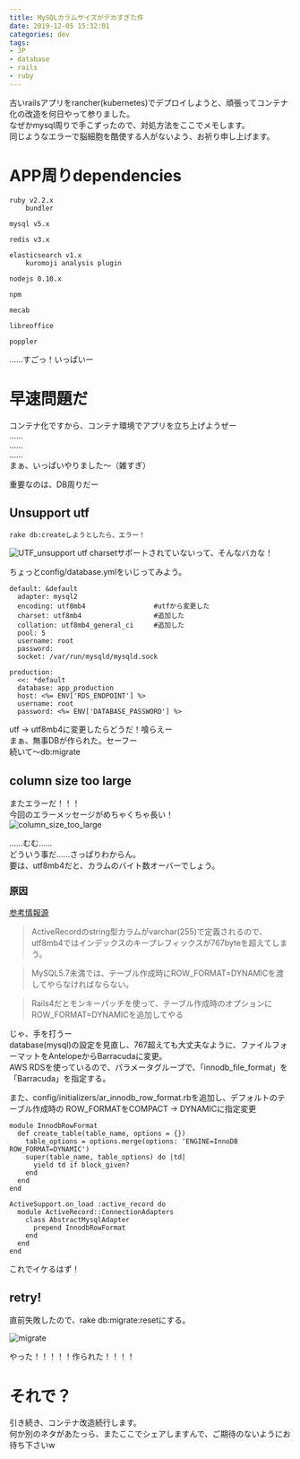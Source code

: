 ```yaml
---
title: MySQLカラムサイズがデカすぎた件
date: 2019-12-05 15:32:01
categories: dev
tags:
- JP
- database
- rails
- ruby
---
```

古いrailsアプリをrancher(kubernetes)でデプロイしようと、頑張ってコンテナ化の改造を何日やって参りました。  
なぜかmysql周りで手こずったので、対処方法をここでメモします。  
同じようなエラーで脳細胞を酷使する人がないよう、お祈り申し上げます。
<!--more-->

# APP周りdependencies

```shell
ruby v2.2.x
    bundler

mysql v5.x

redis v3.x

elasticsearch v1.x
    kuromoji analysis plugin

nodejs 0.10.x

npm

mecab

libreoffice

poppler
```
......すごっ！いっぱいー

# 早速問題だ
コンテナ化ですから、コンテナ環境でアプリを立ち上げようぜー  
......  
......  
......  
まぁ、いっぱいやりました～（雑すぎ）  

重要なのは、DB周りだー 

## Unsupport utf
```
rake db:createしようとしたら、エラー！
```
![UTF_unsupport](db1.jpg)
utf charsetサポートされていないって、そんなバカな！

ちょっとconfig/database.ymlをいじってみよう。
```
default: &default
  adapter: mysql2
  encoding: utf8mb4                 #utfから変更した
  charset: utf8mb4                  #追加した
  collation: utf8mb4_general_ci     #追加した
  pool: 5
  username: root
  password:
  socket: /var/run/mysqld/mysqld.sock

production:
  <<: *default
  database: app_production
  host: <%= ENV['RDS_ENDPOINT'] %>
  username: root
  password: <%= ENV['DATABASE_PASSWORD'] %>
```
utf -> utf8mb4に変更したらどうだ！喰らえー  
まぁ、無事DBが作られた。セーフー  
続いて〜db:migrate

## column size too large
またエラーだ！！！  
今回のエラーメッセージがめちゃくちゃ長い！  
![column_size_too_large](db2.jpg)

......むむ......  
どういう事だ......さっぱりわからん。  
要は、utf8mb4だと、カラムのバイト数オーバーでしょう。  

### 原因
[参考情報源](https://qiita.com/xhnagata/items/4d5c3333cbae53888f37)  
>ActiveRecordのstring型カラムがvarchar(255)で定義されるので、utf8mb4ではインデックスのキープレフィックスが767byteを超えてしまう。

>MySQL5.7未満では、テーブル作成時にROW_FORMAT=DYNAMICを渡してやらなければならない。

>Rails4だとモンキーパッチを使って、テーブル作成時のオプションにROW_FORMAT=DYNAMICを追加してやる

じゃ、手を打うー  
database(mysql)の設定を見直し、767超えても大丈夫なように、ファイルフォーマットをAntelopeからBarracudaに変更。  
AWS RDSを使っているので、パラメータグループで、「innodb_file_format」を「Barracuda」を指定する。  

また、config/initializers/ar_innodb_row_format.rbを追加し、デフォルトのテーブル作成時の
ROW_FORMATをCOMPACT -> DYNAMICに指定変更
```
module InnodbRowFormat
  def create_table(table_name, options = {})
    table_options = options.merge(options: 'ENGINE=InnoDB ROW_FORMAT=DYNAMIC')
    super(table_name, table_options) do |td|
      yield td if block_given?
    end
  end
end

ActiveSupport.on_load :active_record do
  module ActiveRecord::ConnectionAdapters
    class AbstractMysqlAdapter
      prepend InnodbRowFormat
    end
  end
end
```

これでイケるはず！


## retry!
直前失敗したので、rake db:migrate:resetにする。

![migrate](db3.jpg)

やった！！！！！作られた！！！！

# それで？
引き続き、コンテナ改造続行します。  
何か別のネタがあたっら、またここでシェアしますんで、ご期待のないようにお待ち下さいw